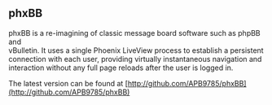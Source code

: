 ## phxBB

phxBB is a re-imagining of classic message board software such as phpBB and   
vBulletin. It uses a single Phoenix LiveView process to establish a persistent   
connection with each user, providing virtually instantaneous navigation and   
interaction without any full page reloads after the user is logged in.   

The latest version can be found at [http://github.com/APB9785/phxBB](http://github.com/APB9785/phxBB)
